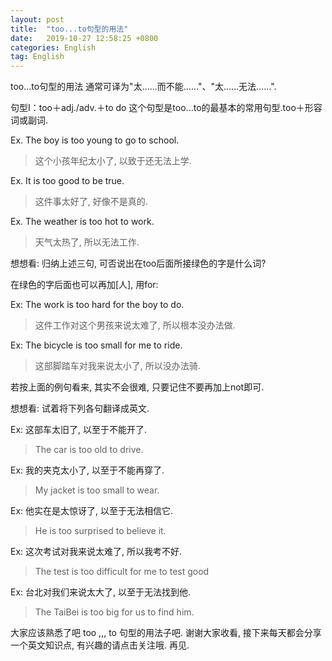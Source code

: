 ```yaml
---
layout: post
title:  "too...to句型的用法"
date:   2019-10-27 12:58:25 +0800
categories: English
tag: English
---
```


too...to句型的用法 通常可译为"太……而不能……"、"太……无法……".

句型I：too＋adj./adv.＋to do 这个句型是too...to的最基本的常用句型.too＋形容词或副词.

Ex. The boy is too young to go to school.
> 这个小孩年纪太小了, 以致于还无法上学.

Ex. It is too good to be true.
> 这件事太好了, 好像不是真的.

Ex. The weather is too hot to work.
> 天气太热了, 所以无法工作.

想想看: 归纳上述三句, 可否说出在too后面所接绿色的字是什么词?

在绿色的字后面也可以再加[人], 用for:

Ex: The work is too hard for the boy to do.
> 这件工作对这个男孩来说太难了, 所以根本没办法做.

Ex: The bicycle is too small for me to ride.
> 这部脚踏车对我来说太小了, 所以没办法骑.

若按上面的例句看来, 其实不会很难, 只要记住不要再加上not即可.

想想看: 试着将下列各句翻译成英文.

Ex: 这部车太旧了, 以至于不能开了.
> The car is too old to drive.

Ex: 我的夹克太小了, 以至于不能再穿了.
> My jacket is too small to wear.

Ex: 他实在是太惊讶了, 以至于无法相信它.
> He is too surprised to believe it.

Ex: 这次考试对我来说太难了, 所以我考不好.
> The test is too difficult for me to test good

Ex: 台北对我们来说太大了, 以至于无法找到他.
> The TaiBei is too big for us to find him.

大家应该熟悉了吧 too ,,, to 句型的用法子吧. 谢谢大家收看, 接下来每天都会分享一个英文知识点, 有兴趣的请点击关注哦. 再见.




